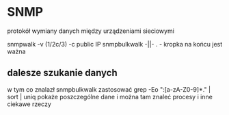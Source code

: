 # SNMP
protokół wymiany danych między urządzeniami sieciowymi

snmpwalk -v (1/2c/3) -c public IP
snmpbulkwalk -||- . - kropka na końcu jest ważna


## dalesze szukanie danych
w tym co znalazł snmpbulkwalk zastosować 
grep -Eo ":[a-zA-Z0-9]*\." | sort | uniq
pokaże poszczególne dane i można tam znaleć procesy i inne ciekawe rzeczy
